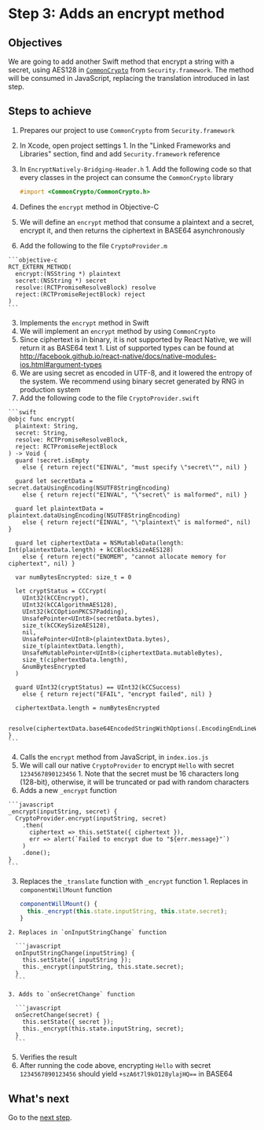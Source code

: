# Step 3: Adds an encrypt method

## Objectives

We are going to add another Swift method that encrypt a string with a secret, using AES128 in [`CommonCrypto`](https://developer.apple.com/cryptography/) from `Security.framework`. The method will be consumed in JavaScript, replacing the translation introduced in last step.

## Steps to achieve

1. Prepares our project to use `CommonCrypto` from `Security.framework`
  1. In Xcode, open project settings
    1. In the "Linked Frameworks and Libraries" section, find and add `Security.framework` reference
  2. In `EncryptNatively-Bridging-Header.h`
    1. Add the following code so that every classes in the project can consume the `CommonCrypto` library

      ```objective-c
      #import <CommonCrypto/CommonCrypto.h>
      ```

2. Defines the `encrypt` method in Objective-C
  1. We will define an `encrypt` method that consume a plaintext and a secret, encrypt it, and then returns the ciphertext in BASE64 asynchronously
  2. Add the following to the file `CryptoProvider.m`

    ```objective-c
    RCT_EXTERN_METHOD(
      encrypt:(NSString *) plaintext
      secret:(NSString *) secret
      resolve:(RCTPromiseResolveBlock) resolve
      reject:(RCTPromiseRejectBlock) reject
    )
    ```

3. Implements the `encrypt` method in Swift
  1. We will implement an `encrypt` method by using `CommonCrypto`
  2. Since ciphertext is in binary, it is not supported by React Native, we will return it as BASE64 text
    1. List of supported types can be found at http://facebook.github.io/react-native/docs/native-modules-ios.html#argument-types
  3. We are using secret as encoded in UTF-8, and it lowered the entropy of the system. We recommend using binary secret generated by RNG in production system
  4. Add the following code to the file `CryptoProvider.swift`

    ```swift
    @objc func encrypt(
      plaintext: String,
      secret: String,
      resolve: RCTPromiseResolveBlock,
      reject: RCTPromiseRejectBlock
    ) -> Void {
      guard !secret.isEmpty
        else { return reject("EINVAL", "must specify \"secret\"", nil) }

      guard let secretData = secret.dataUsingEncoding(NSUTF8StringEncoding)
        else { return reject("EINVAL", "\"secret\" is malformed", nil) }

      guard let plaintextData = plaintext.dataUsingEncoding(NSUTF8StringEncoding)
        else { return reject("EINVAL", "\"plaintext\" is malformed", nil) }

      guard let ciphertextData = NSMutableData(length: Int(plaintextData.length) + kCCBlockSizeAES128)
        else { return reject("ENOMEM", "cannot allocate memory for ciphertext", nil) }

      var numBytesEncrypted: size_t = 0

      let cryptStatus = CCCrypt(
        UInt32(kCCEncrypt),
        UInt32(kCCAlgorithmAES128),
        UInt32(kCCOptionPKCS7Padding),
        UnsafePointer<UInt8>(secretData.bytes),
        size_t(kCCKeySizeAES128),
        nil,
        UnsafePointer<UInt8>(plaintextData.bytes),
        size_t(plaintextData.length),
        UnsafeMutablePointer<UInt8>(ciphertextData.mutableBytes),
        size_t(ciphertextData.length),
        &numBytesEncrypted
      )

      guard UInt32(cryptStatus) == UInt32(kCCSuccess)
        else { return reject("EFAIL", "encrypt failed", nil) }

      ciphertextData.length = numBytesEncrypted

      resolve(ciphertextData.base64EncodedStringWithOptions(.EncodingEndLineWithLineFeed))
    }
    ```

4. Calls the `encrypt` method from JavaScript, in `index.ios.js`
  1. We will call our native `CryptoProvider` to encrypt `Hello` with secret `1234567890123456`
    1. Note that the secret must be 16 characters long (128-bit), otherwise, it will be truncated or pad with random characters
  2. Adds a new `_encrypt` function

    ```javascript
    _encrypt(inputString, secret) {
      CryptoProvider.encrypt(inputString, secret)
        .then(
          ciphertext => this.setState({ ciphertext }),
          err => alert(`Failed to encrypt due to "${err.message}"`)
        )
        .done();
    }
    ```

  3. Replaces the `_translate` function with `_encrypt` function
    1. Replaces in `componentWillMount` function

      ```javascript
      componentWillMount() {
        this._encrypt(this.state.inputString, this.state.secret);
      }
      ```

    2. Replaces in `onInputStringChange` function

      ```javascript
      onInputStringChange(inputString) {
        this.setState({ inputString });
        this._encrypt(inputString, this.state.secret);
      }
      ```

    3. Adds to `onSecretChange` function

      ```javascript
      onSecretChange(secret) {
        this.setState({ secret });
        this._encrypt(this.state.inputString, secret);
      }
      ```

5. Verifies the result
  1. After running the code above, encrypting `Hello` with secret `1234567890123456` should yield `+szA6t7l9kO128ylajHQ==` in BASE64

## What's next

Go to the [next step](https://github.com/candrholdings/reactnative-crypto-demo/tree/step-4).